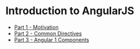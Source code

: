 # Introduction to AngularJS

* [Part 1 - Motivation](part-1.md)
* [Part 2 - Common Directives](part-2.md)
* [Part 3 - Angular 1 Components](part-3.md)
